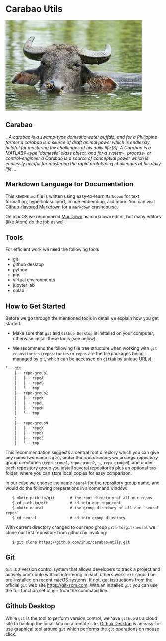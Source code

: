 # Carabao Utils

![Carabao Banner](doc/image/carabao.jpg)

## Carabao

_ _A carabao is a swamp-type domestic water buffalo, and for a Philippine farmer a carabao is a source of draft animal power which is endlessly helpful for mastering the challenges of his daily life [3]. A Carabao is a MATLAB®-type 'domestic' class object, and for a system-, process- or control-engineer a Carabao is a source of conceptual power which is endlessly helpful for mastering the rapid prototyping challenges of his daily life._ _

## Markdown Language for Documentation

This `README.md` file is written using easy-to-learn `Markdown` for text
formatting, hyperlink support, image embedding, and more. You can visit
[Github-flavored Markdown](https://guides.github.com/features/mastering-markdown/)
for a `markdown` crashcourse.

On macOS we recommend [MacDown](https://macdown.uranusjr.com) as markdown editor,
but many editors (like Atom) do the job as well.

## Tools

For efficient work we need the following tools

* git
* github desktop
* python
* pip
* virtual environments
* jupyter lab
* colab

## How to Get Started

Before we go through the mentioned tools in detail we explain how you get started.

* Make sure that `git` and `Github Desktop` is installed on your computer, otherwise
install these tools (see below).

* We recommend the following file tree structure when working with `git
  repositories` (`repositories` or `repos` are the file packages being managed
  by git, which can be accessed on `github` by unique URLs):
```
└── git
    ├── repo-group1
    │   ├── repoA
    │   ├── repoB
    │   └── tmp
    ├── repo-group2
    │   ├── repoK
    │   ├── repoL
    │   ├── repoM
    │   └── tmp
    :
    ├── repo-groupN
    │   ├── repoX
    │   ├── repoY
    │   ├── repoZ
    │   └── tmp
```
This recommendation suggests a central root directory which you can give any name
(we name it `git`), under the root directory we arrange repository group
directories (`repo-group1`, `repo-group2`, ..., `repo-groupN`), and under each
repository group you install several repositories plus an optional `tmp` folder,
where you can store local copies for easy comparison.

In our case we choose the name `neural` for the repository group name, and would
do the following preparations in a command window:

```
   $ mkdir path-to/git       # the root directory of all our repos
   $ cd path-to/git          # cd into our repo root
   $ mkdir neural            # the group directory of all our `neural repos`
   $ cd neural               # cd into group directory
```

With current directory changed to our repo group `path-to/git/neural` we clone
our first repository from github by invoking:

```
   $ git clone https://github.com/ihux/carabao-utils.git
```


## Git

`Git` is a version control system that allows developers to track a project and actively contribute without interfering in each other’s work. `git` should be pre-installed on recent macOS systems. If not, get instructions from the official `git` web site
https://git-scm.com. With an installed `git` you can use the full function set of `git` from the command line.

## Github Desktop

While `git` is the tool to perform version control, we have `github` as a cloud site to backup the local data on a remote site. [Github Desktop](https://docs.github.com/en/desktop/installing-and-authenticating-to-github-desktop/installing-github-desktop) is an easy-to-use graphical tool around `git` which performs the `git` operations on mouse click.

